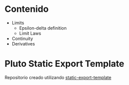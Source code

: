 # Contenido

- Limits
  - Epsilon-delta definition
  - Limit Laws
- Continuity
- Derivatives

# Pluto Static Export Template

Repositorio creado utilizando [static-export-template](https://github.com/JuliaPluto/static-export-template/)


